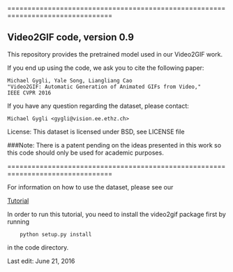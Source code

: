 ================================================================================

## Video2GIF code, version 0.9

This repository provides the pretrained model used in our Video2GIF work.

If you end up using the code, we ask you to cite the following paper:

    Michael Gygli, Yale Song, Liangliang Cao
    "Video2GIF: Automatic Generation of Animated GIFs from Video,"
    IEEE CVPR 2016

If you have any question regarding the dataset, please contact:

    Michael Gygli <gygli@vision.ee.ethz.ch>

License: This dataset is licensed under BSD, see LICENSE file

###Note: There is a patent pending on the ideas presented in this work so this code should only be used for academic purposes.

================================================================================

For information on how to use the dataset, please see our

[Tutorial](./video2gif_tutorial.ipynb)

In order to run this tutorial, you need to install the video2gif package first by running
```
    python setup.py install
```

in the code directory.
   
Last edit: June 21, 2016
